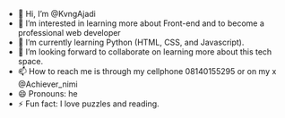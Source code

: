 - 👋 Hi, I’m @KvngAjadi
- 👀 I’m interested in learning more about Front-end and to become a professional web developer
- 🌱 I’m currently learning Python (HTML, CSS, and Javascript).
- 💞️ I’m looking forward to collaborate on learning more about this tech space.
- 📫 How to reach me is through my cellphone 08140155295 or on my x @Achiever_nimi
- 😄 Pronouns: he
- ⚡ Fun fact: I love puzzles and reading.

<!---
KvngAjadi/KvngAjadi is a ✨ special ✨ repository because its `README.md` (this file) appears on your GitHub profile.
You can click the Preview link to take a look at your changes.
--->

